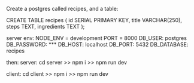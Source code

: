 Create a postgres called recipes, and a table:

CREATE TABLE recipes (
    id SERIAL PRIMARY KEY,
	title VARCHAR(250),
    steps TEXT,
    ingredients TEXT
);

server env:
NODE_ENV = development
PORT = 8000
DB_USER: postgres
DB_PASSWORD: ***
DB_HOST: localhost
DB_PORT: 5432
DB_DATABASE: recipes

then:
server: cd server >> npm i >> npm run dev

client: cd client >> npm i >> npm run dev
